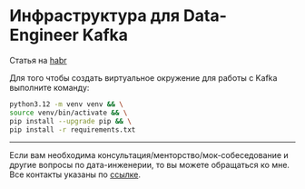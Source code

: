 # Инфраструктура для Data-Engineer Kafka

Статья на [habr]()

Для того чтобы создать виртуальное окружение для работы с Kafka выполните команду:

```bash
python3.12 -m venv venv && \
source venv/bin/activate && \
pip install --upgrade pip && \
pip install -r requirements.txt
```
___

Если вам необходима консультация/менторство/мок-собеседование и другие вопросы по дата-инженерии, то вы можете 
обращаться ко мне. Все контакты указаны по 
[ссылке](https://www.notion.so/korsak0v/Data-Engineer-185c62fdf79345eb9da9928356884ea0).
